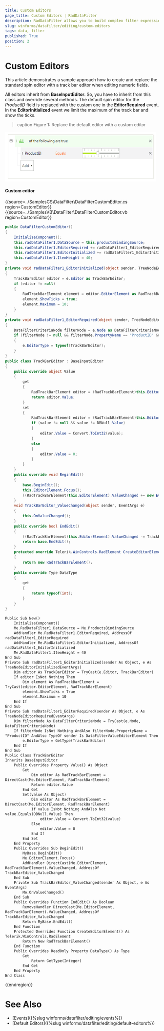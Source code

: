 ```yaml
---
title: Custom Editors
page_title: Custom Editors | RadDataFilter
description: RadDataFilter allows you to build complex filter expressions based on the data and collection type of the source fields.  
slug: winforms/datafilter/editing/custom-editors
tags: data, filter
published: True
position: 2
---
```


# Custom Editors

This article demonstrates a sample approach how to create and replace the standard spin editor with a track bar editor when editing numeric fields.

All editors inherit from **BaseInputEditor**. So, you have to inherit from this class and override several methods. The default spin editor for the *ProductID* field is replaced with the custom one in the **EditorRequired** event. In the **EditorInitialized** event we limit the maximum of the track bar and show the ticks.

>caption Figure 1: Replace the default editor with a custom editor

![datafilter-custom-editors 001](images/datafilter-custom-editors001.png)

#### Custom editor

{{source=..\SamplesCS\DataFilter\DataFilterCustomEditor.cs region=CustomEditor}} 
{{source=..\SamplesVB\DataFilter\DataFilterCustomEditor.vb region=CustomEditor}}

````C#
public DataFilterCustomEditor()
{
    InitializeComponent();
    this.radDataFilter1.DataSource = this.productsBindingSource;
    this.radDataFilter1.EditorRequired += radDataFilter1_EditorRequired;
    this.radDataFilter1.EditorInitialized += radDataFilter1_EditorInitialized;
    this.radDataFilter1.ItemHeight = 40;
}
private void radDataFilter1_EditorInitialized(object sender, TreeNodeEditorInitializedEventArgs e)
{
    TrackBarEditor editor = e.Editor as TrackBarEditor;
    if (editor != null)
    {
        RadTrackBarElement element = editor.EditorElement as RadTrackBarElement;
        element.ShowTicks = true;
        element.Maximum = 10;
    }
}
private void radDataFilter1_EditorRequired(object sender, TreeNodeEditorRequiredEventArgs e)
{
    DataFilterCriteriaNode filterNode = e.Node as DataFilterCriteriaNode;
    if (filterNode != null && filterNode.PropertyName == "ProductID" && sender is DataFilterValueEditorElement)
    {
        e.EditorType = typeof(TrackBarEditor);
    }
}
public class TrackBarEditor : BaseInputEditor
{
    public override object Value
    {
        get
        {
            RadTrackBarElement editor = (RadTrackBarElement)this.EditorElement;
            return editor.Value;
        }
        set
        {
            RadTrackBarElement editor = (RadTrackBarElement)this.EditorElement;
            if (value != null && value != DBNull.Value)
            {
                editor.Value = Convert.ToInt32(value);
            }
            else
            {
                editor.Value = 0;
            }
        }
    }
    public override void BeginEdit()
    {
        base.BeginEdit();
        this.EditorElement.Focus();
        ((RadTrackBarElement)this.EditorElement).ValueChanged += new EventHandler(TrackBarEditor_ValueChanged);
    }
    void TrackBarEditor_ValueChanged(object sender, EventArgs e)
    {
        this.OnValueChanged();
    }
    public override bool EndEdit()
    {
        ((RadTrackBarElement)this.EditorElement).ValueChanged -= TrackBarEditor_ValueChanged;
        return base.EndEdit();
    }
    protected override Telerik.WinControls.RadElement CreateEditorElement()
    {
        return new RadTrackBarElement();
    }
    public override Type DataType
    {
        get
        {
            return typeof(int);
        }
    }
}

````
````VB.NET
Public Sub New()
    InitializeComponent()
    Me.RadDataFilter1.DataSource = Me.ProductsBindingSource
    AddHandler Me.RadDataFilter1.EditorRequired, AddressOf radDataFilter1_EditorRequired
    AddHandler Me.RadDataFilter1.EditorInitialized, AddressOf radDataFilter1_EditorInitialized
    Me.RadDataFilter1.ItemHeight = 40
End Sub
Private Sub radDataFilter1_EditorInitialized(sender As Object, e As TreeNodeEditorInitializedEventArgs)
    Dim editor As TrackBarEditor = TryCast(e.Editor, TrackBarEditor)
    If editor IsNot Nothing Then
        Dim element As RadTrackBarElement = TryCast(editor.EditorElement, RadTrackBarElement)
        element.ShowTicks = True
        element.Maximum = 10
    End If
End Sub
Private Sub radDataFilter1_EditorRequired(sender As Object, e As TreeNodeEditorRequiredEventArgs)
    Dim filterNode As DataFilterCriteriaNode = TryCast(e.Node, DataFilterCriteriaNode)
    If filterNode IsNot Nothing AndAlso filterNode.PropertyName = "ProductID" AndAlso TypeOf sender Is DataFilterValueEditorElement Then
        e.EditorType = GetType(TrackBarEditor)
    End If
End Sub
Public Class TrackBarEditor
Inherits BaseInputEditor
    Public Overrides Property Value() As Object
        Get
            Dim editor As RadTrackBarElement = DirectCast(Me.EditorElement, RadTrackBarElement)
            Return editor.Value
        End Get
        Set(value As Object)
            Dim editor As RadTrackBarElement = DirectCast(Me.EditorElement, RadTrackBarElement)
            If value IsNot Nothing AndAlso Not value.Equals(DBNull.Value) Then
                editor.Value = Convert.ToInt32(value)
            Else
                editor.Value = 0
            End If
        End Set
    End Property
    Public Overrides Sub BeginEdit()
        MyBase.BeginEdit()
        Me.EditorElement.Focus()
        AddHandler DirectCast(Me.EditorElement, RadTrackBarElement).ValueChanged, AddressOf TrackBarEditor_ValueChanged
    End Sub
    Private Sub TrackBarEditor_ValueChanged(sender As Object, e As EventArgs)
        Me.OnValueChanged()
    End Sub
    Public Overrides Function EndEdit() As Boolean
        RemoveHandler DirectCast(Me.EditorElement, RadTrackBarElement).ValueChanged, AddressOf TrackBarEditor_ValueChanged
        Return MyBase.EndEdit()
    End Function
    Protected Overrides Function CreateEditorElement() As Telerik.WinControls.RadElement
        Return New RadTrackBarElement()
    End Function
    Public Overrides ReadOnly Property DataType() As Type
        Get
            Return GetType(Integer)
        End Get
    End Property
End Class

```` 

{{endregion}}

# See Also

* [Events]({%slug winforms/datafilter/editing/events%})	
* [Default Editors]({%slug winforms/datafilter/editing/default-editors%})	
